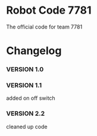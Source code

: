# Robot Code 7781
The official code for team 7781

# Changelog
### VERSION 1.0

### VERSION 1.1 
added on off switch

### VERSION 2.2
cleaned up code

